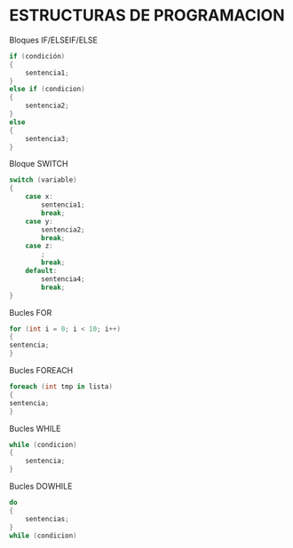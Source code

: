 
# ESTRUCTURAS DE PROGRAMACION

Bloques IF/ELSEIF/ELSE

```cs
if (condición)
{
    sentencia1;
}
else if (condicion)
{
    sentencia2;
}
else
{
    sentencia3;
}
```

Bloque SWITCH

```cs
switch (variable)
{
    case x:
        sentencia1;
        break;
    case y:
        sentencia2;
        break;
    case z:
        ;
        break;
    default:
        sentencia4;
        break;
}
```

Bucles FOR

```cs
for (int i = 0; i < 10; i++)
{
sentencia;
}
```

Bucles FOREACH

```cs
foreach (int tmp in lista)
{
sentencia;
}
```

Bucles WHILE

```cs
while (condicion)
{
    sentencia;
}
```

Bucles DOWHILE

```cs
do
{
    sentencias;
}
while (condicion)
```

